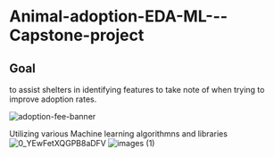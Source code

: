 # Animal-adoption-EDA-ML---Capstone-project
## Goal
to assist shelters in identifying features to take note of when trying to improve adoption rates.

![adoption-fee-banner](https://user-images.githubusercontent.com/78312050/123228543-17c25b00-d508-11eb-85fd-d3ca3396b6a8.jpg)

Utilizing various Machine learning algorithmns and libraries![0_YEwFetXQGPB8aDFV](https://user-images.githubusercontent.com/78312050/123228709-404a5500-d508-11eb-88c7-f09e3fc6e6dd.png)
![images (1)](https://user-images.githubusercontent.com/78312050/123228726-44767280-d508-11eb-91d5-7b23c811a19c.png)


